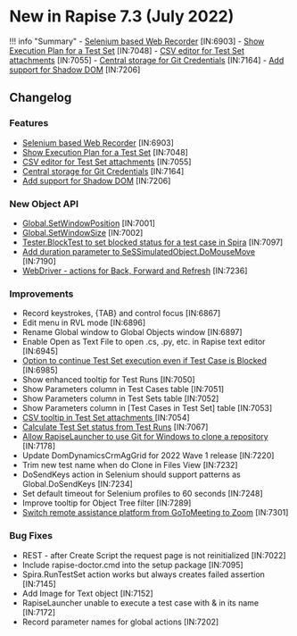 # New in Rapise 7.3 (July 2022)

!!! info "Summary"
    - [Selenium based Web Recorder](https://www.inflectra.com/Ideas/Entry/spotlight-rapise-selenium-based-recording-chrome-1348.aspx) [IN:6903]
    - [Show Execution Plan for a Test Set](/Guide/spira_dashboard_2/#test-set-execution-plan) [IN:7048]
    - [CSV editor for Test Set attachments](/Guide/spira_dashboard_2/#csv-editor) [IN:7055]
    - [Central storage for Git Credentials](/Guide/spira_dashboard_2/#git-credentials-storage) [IN:7164]
    - [Add support for Shadow DOM](/Guide/selenium_webdriver/#see-also) [IN:7206]

## Changelog

### Features

- [Selenium based Web Recorder](https://www.inflectra.com/Ideas/Entry/spotlight-rapise-selenium-based-recording-chrome-1348.aspx) [IN:6903]
- [Show Execution Plan for a Test Set](/Guide/spira_dashboard_2/#test-set-execution-plan) [IN:7048]
- [CSV editor for Test Set attachments](/Guide/spira_dashboard_2/#csv-editor) [IN:7055]
- [Central storage for Git Credentials](/Guide/spira_dashboard_2/#git-credentials-storage) [IN:7164]
- [Add support for Shadow DOM](/Guide/selenium_webdriver/#see-also) [IN:7206]

### New Object API

- [Global.SetWindowPosition](/Libraries/Global/#setwindowposition) [IN:7001]
- [Global.SetWindowSize](/Libraries/Global/#setwindowsize) [IN:7002]
- [Tester.BlockTest to set blocked status for a test case in Spira](/Libraries/Tester/#blocktest) [IN:7097]
- [Add duration parameter to SeSSimulatedObject.DoMouseMove](/Libraries/SeSSimulatedObject/#domousemove) [IN:7190]
- [WebDriver - actions for Back, Forward and Refresh](/Libraries/WebDriver/#navigate) [IN:7236]

### Improvements

- Record keystrokes, {TAB} and control focus [IN:6867]
- Edit menu in RVL mode [IN:6896]
- Rename Global window to Global Objects window [IN:6897]
- Enable Open as Text File to open .cs, .py, etc. in Rapise text editor [IN:6945]
- [Option to continue Test Set execution even if Test Case is Blocked](/Guide/spiratest_integration/#options) [IN:6985]
- Show enhanced tooltip for Test Runs [IN:7050]
- Show Parameters column in Test Cases table [IN:7051]
- Show Parameters column in Test Sets table [IN:7052]
- Show Parameters column in [Test Cases in Test Set] table [IN:7053]
- [CSV tooltip in Test Set attachments ](/Guide/spira_dashboard_2/#csv-editor) [IN:7054]
- [Calculate Test Set status from Test Runs](/Guide/spira_dashboard_2/#browse-test-sets) [IN:7067]
- [Allow RapiseLauncher to use Git for Windows to clone a repository](/Guide/spiratest_integration/#git-for-windows) [IN:7178]
- Update DomDynamicsCrmAgGrid for 2022 Wave 1 release [IN:7220]
- Trim new test name when do Clone in Files View [IN:7232]
- DoSendKeys action in Selenium should support patterns as Global.DoSendKeys [IN:7234]
- Set default timeout for Selenium profiles to 60 seconds [IN:7248]
- Improve tooltip for Object Tree filter [IN:7289]
- [Switch remote assistance platform from GoToMeeting to Zoom](https://www.inflectra.com/Support/KnowledgeBase/KB529.aspx) [IN:7301]

### Bug Fixes

- REST - after Create Script the request page is not reinitialized [IN:7022]
- Include rapise-doctor.cmd into the setup package [IN:7095]
- Spira.RunTestSet action works but always creates failed assertion [IN:7145]
- Add Image for Text object [IN:7152]
- RapiseLauncher unable to execute a test case with & in its name [IN:7172]
- Record parameter names for global actions [IN:7202]
